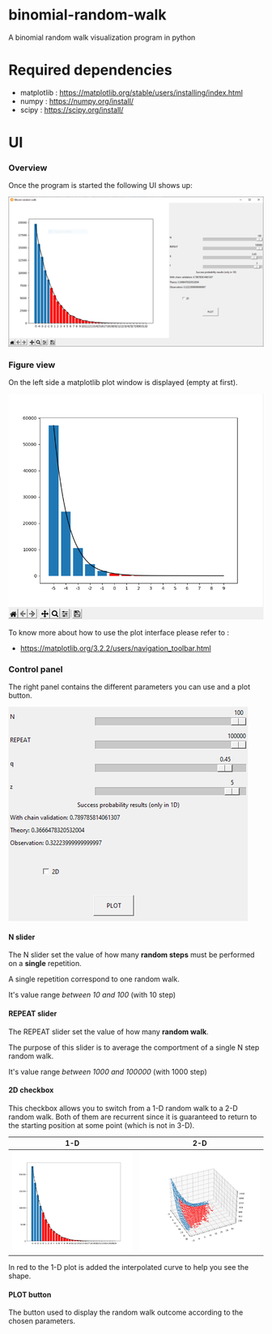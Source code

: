 # binomial-random-walk
A binomial random walk visualization program in python

# Required dependencies

* matplotlib : https://matplotlib.org/stable/users/installing/index.html
* numpy : https://numpy.org/install/
* scipy : https://scipy.org/install/

# UI

### Overview

Once the program is started the following UI shows up:

![Overview of the UI](images/overview.png)

### Figure view

On the left side a matplotlib plot window is displayed (empty at first).

![Figure view](images/figure.png)

To know more about how to use the plot interface please refer to :

* https://matplotlib.org/3.2.2/users/navigation_toolbar.html

### Control panel

The right panel contains the different parameters you can use and a plot button.

![Control panel](images/panel.png)

#### N slider

The N slider set the value of how many **random steps** must be performed on a **single** repetition.

A single repetition correspond to one random walk.

It's value range *between 10 and 100* (with 10 step)

#### REPEAT slider

The REPEAT slider set the value of how many **random walk**.

The purpose of this slider is to average the comportment of a single N step random walk.

It's value range *between 1000 and 100000* (with 1000 step)

#### 2D checkbox

This checkbox allows you to switch from a 1-D random walk to a 2-D random walk.
Both of them are recurrent since it is guaranteed to return to the starting position at some point (which is not in 3-D).

| 1-D                             | 2-D                             |
|---------------------------------|---------------------------------|
| ![1-D view](images/1d-view.png) | ![2-D view](images/2d-view.png) |

In red to the 1-D plot is added the interpolated curve to help you see the shape.

#### PLOT button

The button used to display the random walk outcome according to the chosen parameters.

